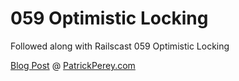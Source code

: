 059 Optimistic Locking
======================

Followed along with Railscast 059 Optimistic Locking

[Blog Post](http://patrickperey.com/railscast-059-optimisitic-locking) @ [PatrickPerey.com](http://patrickperey.com)
